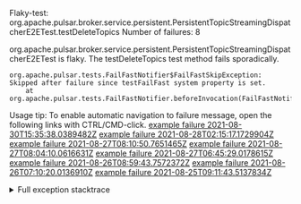         
Flaky-test: org.apache.pulsar.broker.service.persistent.PersistentTopicStreamingDispatcherE2ETest.testDeleteTopics
Number of failures: 8

org.apache.pulsar.broker.service.persistent.PersistentTopicStreamingDispatcherE2ETest is flaky. The testDeleteTopics test method fails sporadically.

```
org.apache.pulsar.tests.FailFastNotifier$FailFastSkipException: Skipped after failure since testFailFast system property is set.
	at org.apache.pulsar.tests.FailFastNotifier.beforeInvocation(FailFastNotifier.java:88)

```

Usage tip: To enable automatic navigation to failure message, open the following links with CTRL/CMD-click.
[example failure 2021-08-30T15:35:38.0389482Z](https://github.com/apache/pulsar/runs/3463119398?check_suite_focus=true#step:9:2703)
[example failure 2021-08-28T02:15:17.1729904Z](https://github.com/apache/pulsar/runs/3448473880?check_suite_focus=true#step:9:1700)
[example failure 2021-08-27T08:10:50.7651465Z](https://github.com/apache/pulsar/runs/3440980370?check_suite_focus=true#step:9:1771)
[example failure 2021-08-27T08:04:10.0616631Z](https://github.com/apache/pulsar/runs/3440855241?check_suite_focus=true#step:9:1696)
[example failure 2021-08-27T06:45:29.0178615Z](https://github.com/apache/pulsar/runs/3440411158?check_suite_focus=true#step:9:1697)
[example failure 2021-08-26T08:59:43.7572372Z](https://github.com/apache/pulsar/runs/3430539961?check_suite_focus=true#step:9:2406)
[example failure 2021-08-26T07:10:20.0136910Z](https://github.com/apache/pulsar/runs/3429892136?check_suite_focus=true#step:9:1758)
[example failure 2021-08-25T09:11:43.5137834Z](https://github.com/apache/pulsar/runs/3420085427?check_suite_focus=true#step:10:1694)


<details>
<summary>Full exception stacktrace</summary>
<code><pre>
org.apache.pulsar.tests.FailFastNotifier$FailFastSkipException: Skipped after failure since testFailFast system property is set.
	at org.apache.pulsar.tests.FailFastNotifier.beforeInvocation(FailFastNotifier.java:88)

</pre></code>
</details>

